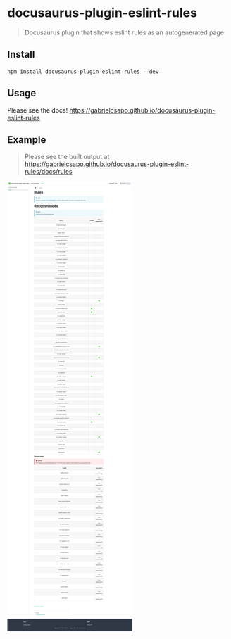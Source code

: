 # docusaurus-plugin-eslint-rules

> Docusaurus plugin that shows eslint rules as an autogenerated page

## Install

```shell
npm install docusaurus-plugin-eslint-rules --dev
```

## Usage

Please see the docs! <https://gabrielcsapo.github.io/docusaurus-plugin-eslint-rules>

## Example

> Please see the built output at <https://gabrielcsapo.github.io/docusaurus-plugin-eslint-rules/docs/rules>

![example of built output](./website/static/img/example-output.png)
